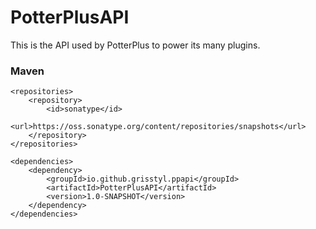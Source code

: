 # PotterPlusAPI

This is the API used by PotterPlus to power its many plugins.

### Maven

```
<repositories>
    <repository>
        <id>sonatype</id>
        <url>https://oss.sonatype.org/content/repositories/snapshots</url>
    </repository>
</repositories>

<dependencies>
    <dependency>
        <groupId>io.github.grisstyl.ppapi</groupId>
        <artifactId>PotterPlusAPI</artifactId>
        <version>1.0-SNAPSHOT</version>
    </dependency>
</dependencies>
```
